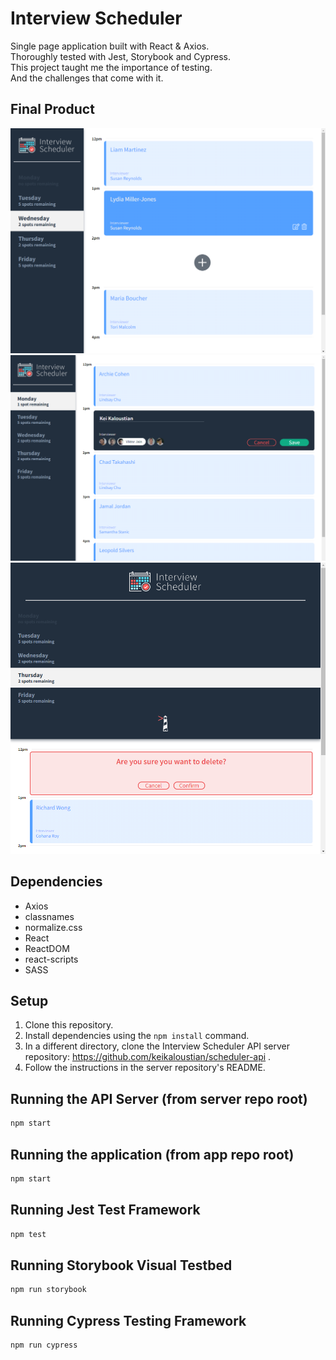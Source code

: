 # Interview Scheduler

Single page application built with React & Axios.  
Thoroughly tested with Jest, Storybook and Cypress.  
This project taught me the importance of testing.  
And the challenges that come with it.  

## Final Product
!["Appointments in display"](https://github.com/keikaloustian/scheduler/blob/master/docs/appointments.png?raw=true)
!["New appointment form"](https://github.com/keikaloustian/scheduler/blob/master/docs/new-appointment.png?raw=true)
!["Deletion confirmation"](https://github.com/keikaloustian/scheduler/blob/master/docs/delete-appointment.png?raw=true)

## Dependencies
* Axios
* classnames
* normalize.css
* React
* ReactDOM
* react-scripts
* SASS

## Setup

1. Clone this repository.
2. Install dependencies using the `npm install` command.
3. In a different directory, clone the Interview Scheduler API server repository: https://github.com/keikaloustian/scheduler-api .
4. Follow the instructions in the server repository's README.

## Running the API Server (from server repo root)
```sh
npm start
```

## Running the application (from app repo root)
```sh
npm start
```

## Running Jest Test Framework

```sh
npm test
```

## Running Storybook Visual Testbed

```sh
npm run storybook
```

## Running Cypress Testing Framework

```sh
npm run cypress
```

